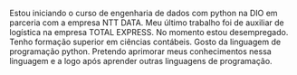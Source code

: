 Estou iniciando o curso de engenharia de dados com python na DIO em parceria com a empresa NTT DATA.
Meu último trabalho foi de auxiliar de logística na empresa TOTAL EXPRESS.
No momento estou desempregado.
Tenho formação superior em ciências contábeis.
Gosto da linguagem de programação python.
Pretendo aprimorar meus conhecimentos nessa linguagem e a logo após aprender outras linguagens de programação.
